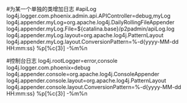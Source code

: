 #为某一个单独的类增加日志 
#apiLog 
log4j.logger.com.phoenix.admin.api.APIController=debug,myLog
log4j.appender.myLog=org.apache.log4j.DailyRollingFileAppender
log4j.appender.myLog.File=${catalina.base}/p2padmin/apiLog.log
log4j.appender.myLog.layout=org.apache.log4j.PatternLayout
log4j.appender.myLog.layout.ConversionPattern=%-d{yyyy-MM-dd HH:mm:ss} %p[%c{3}] -%m%n

#控制台日志
log4j.rootLogger=error,console
log4j.logger.com.phoenix=debug
log4j.appender.console=org.apache.log4j.ConsoleAppender
log4j.appender.console.layout=org.apache.log4j.PatternLayout
log4j.appender.console.layout.ConversionPattern=%-d{yyyy-MM-dd HH:mm:ss} %p[%c{3}] -%m%n
